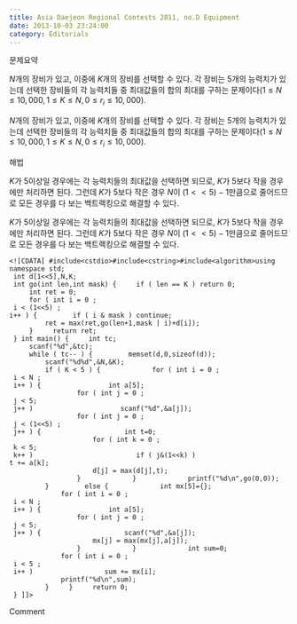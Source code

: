 ```yaml
---
title: Asia Daejeon Regional Contests 2011, no.D Equipment
date: 2013-10-03 23:24:00
category: Editorials
---
```


문제요약

$N$개의 장비가 있고, 이중에 $K$개의 장비를 선택할 수 있다. 각 장비는 5개의 능력치가 있는데 선택한 장비들의 각 능력치들 중 최대값들의 합의 최대를 구하는 문제이다$(1\leq{}N\leq{}10,000,1\leq{}K\leq{}N,0\leq{}r_i\leq{}10,000)$. 

$N$개의 장비가 있고, 이중에 $K$개의 장비를 선택할 수 있다. 각 장비는 5개의 능력치가 있는데 선택한 장비들의 각 능력치들 중 최대값들의 합의 최대를 구하는 문제이다$(1\leq{}N\leq{}10,000,1\leq{}K\leq{}N,0\leq{}r_i\leq{}10,000)$. 

해법

$K$가 5이상일 경우에는 각 능력치들의 최대값을 선택하면 되므로, $K$가 5보다 작을 경우에만 처리하면 된다. 그런데 $K$가 5보다 작은 경우 $N$이 $(1<<5)-1$만큼으로 줄어드므로 모든 경우를 다 보는 백트랙킹으로 해결할 수 있다. 

$K$가 5이상일 경우에는 각 능력치들의 최대값을 선택하면 되므로, $K$가 5보다 작을 경우에만 처리하면 된다. 그런데 $K$가 5보다 작은 경우 $N$이 $(1<<5)-1$만큼으로 줄어드므로 모든 경우를 다 보는 백트랙킹으로 해결할 수 있다. 


```
<![CDATA[ #include<cstdio>#include<cstring>#include<algorithm>using namespace std;
 int d[1<<5],N,K;
 int go(int len,int mask) {     if ( len == K ) return 0;
     int ret = 0;
     for ( int i = 0 ;
 i < (1<<5) ;
i++ ) {         if ( i & mask ) continue;
         ret = max(ret,go(len+1,mask | i)+d[i]);
     }     return ret;
 } int main() {     int tc;
     scanf("%d",&tc);
     while ( tc-- ) {         memset(d,0,sizeof(d));
         scanf("%d%d",&N,&K);
         if ( K < 5 ) {             for ( int i = 0 ;
 i < N ;
 i++ ) {                 int a[5];
                 for ( int j = 0 ;
 j < 5;
 j++ )                      scanf("%d",&a[j]);
                 for ( int j = 0 ;
 j < (1<<5) ;
 j++ ) {                     int t=0;
                     for ( int k = 0 ;
 k < 5;
 k++ )                          if ( j&(1<<k) )                              t += a[k];
                     d[j] = max(d[j],t);
                 }             }             printf("%d\n",go(0,0));
         }         else {             int mx[5]={};
             for ( int i = 0 ;
 i < N ;
 i++ ) {                 int a[5];
                 for ( int j = 0 ;
 j < 5;
 j++ ) {                     scanf("%d",&a[j]);
                     mx[j] = max(mx[j],a[j]);
                 }             }             int sum=0;
             for ( int i = 0 ;
 i < 5 ;
 i++ )                  sum += mx[i];
             printf("%d\n",sum);
         }     }     return 0;
 } ]]>
```
Comment

